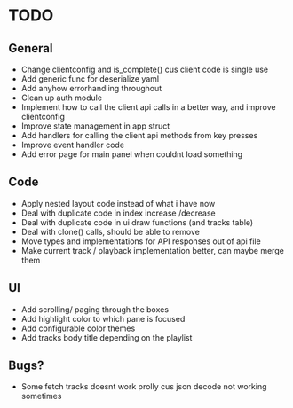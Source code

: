 # TODO

## General
- Change clientconfig and is_complete() cus client code is single use
- Add generic func for deserialize yaml
- Add anyhow errorhandling throughout
- Clean up auth module
- Implement how to call the client api calls in a better way, and improve clientconfig
- Improve state management in app struct
- Add handlers for calling the client api methods from key presses
- Improve event handler code
- Add error page for main panel when couldnt load something


## Code
- Apply nested layout code instead of what i have now
- Deal with duplicate code in index increase /decrease
- Deal with duplicate code in ui draw functions (and tracks table)
- Deal with clone() calls, should be able to remove
- Move types and implementations for API responses out of api file
- Make current track / playback implementation better, can maybe merge them


## UI
- Add scrolling/ paging through the boxes
- Add highlight color to which pane is focused
- Add configurable color themes
- Add tracks body title depending on the playlist

## Bugs?
- Some fetch tracks doesnt work prolly cus json decode not working sometimes
